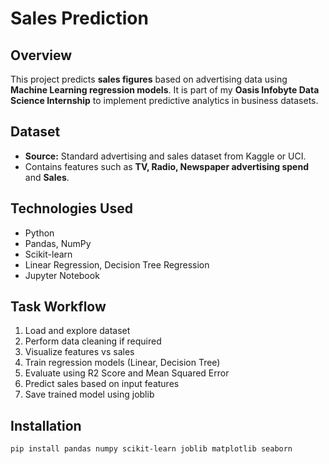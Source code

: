 # Sales Prediction

## Overview

This project predicts **sales figures** based on advertising data using **Machine Learning regression models**. It is part of my **Oasis Infobyte Data Science Internship** to implement predictive analytics in business datasets.

## Dataset

- **Source:** Standard advertising and sales dataset from Kaggle or UCI.
- Contains features such as **TV, Radio, Newspaper advertising spend** and **Sales**.

## Technologies Used

- Python
- Pandas, NumPy
- Scikit-learn
- Linear Regression, Decision Tree Regression
- Jupyter Notebook

## Task Workflow

1. Load and explore dataset
2. Perform data cleaning if required
3. Visualize features vs sales
4. Train regression models (Linear, Decision Tree)
5. Evaluate using R2 Score and Mean Squared Error
6. Predict sales based on input features
7. Save trained model using joblib

## Installation

```bash
pip install pandas numpy scikit-learn joblib matplotlib seaborn

